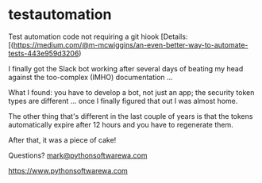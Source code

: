 # testautomation
Test automation code not requiring a git hiook
[Details:[(https://medium.com/@m-mcwiggins/an-even-better-way-to-automate-tests-443e959d3206)

I finally got the Slack bot working after several days of beating my head against the too-complex (IMHO)  documentation ...

What I found: you have to develop a bot, not just an app; the security token types are different ... once I finally figured that out I was almost home.

The other thing that's different in the last couple of years is that the tokens automatically expire after 12 hours and you have to regenerate them.

After that, it was a piece of cake!

Questions? mark@pythonsoftwarewa.com

https://www.pythonsoftwarewa.com


